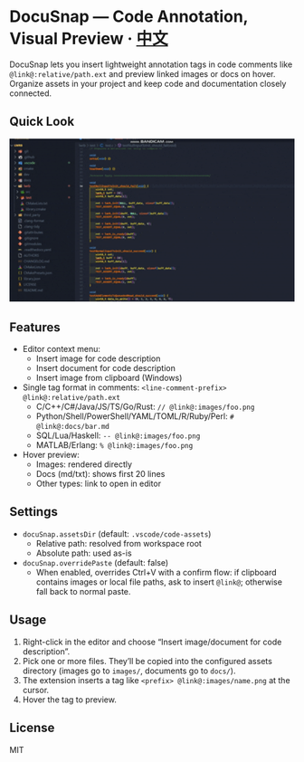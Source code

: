 # DocuSnap — Code Annotation, Visual Preview · [中文](README.md)

DocuSnap lets you insert lightweight annotation tags in code comments like `@link@:relative/path.ext` and preview linked images or docs on hover. Organize assets in your project and keep code and documentation closely connected.

## Quick Look

<img src="images/demo.gif" alt="DocuSnap Demo" width="960" />

## Features
- Editor context menu:
  - Insert image for code description
  - Insert document for code description
  - Insert image from clipboard (Windows)
- Single tag format in comments: `<line-comment-prefix> @link@:relative/path.ext`
  - C/C++/C#/Java/JS/TS/Go/Rust: `// @link@:images/foo.png`
  - Python/Shell/PowerShell/YAML/TOML/R/Ruby/Perl: `# @link@:docs/bar.md`
  - SQL/Lua/Haskell: `-- @link@:images/foo.png`
  - MATLAB/Erlang: `% @link@:images/foo.png`
- Hover preview:
  - Images: rendered directly
  - Docs (md/txt): shows first 20 lines
  - Other types: link to open in editor

## Settings
- `docuSnap.assetsDir` (default: `.vscode/code-assets`)
  - Relative path: resolved from workspace root
  - Absolute path: used as-is
- `docuSnap.overridePaste` (default: false)
  - When enabled, overrides Ctrl+V with a confirm flow: if clipboard contains images or local file paths, ask to insert `@link@`; otherwise fall back to normal paste.

## Usage
1. Right-click in the editor and choose “Insert image/document for code description”.
2. Pick one or more files. They’ll be copied into the configured assets directory (images go to `images/`, documents go to `docs/`).
3. The extension inserts a tag like `<prefix> @link@:images/name.png` at the cursor.
4. Hover the tag to preview.

## License
MIT
